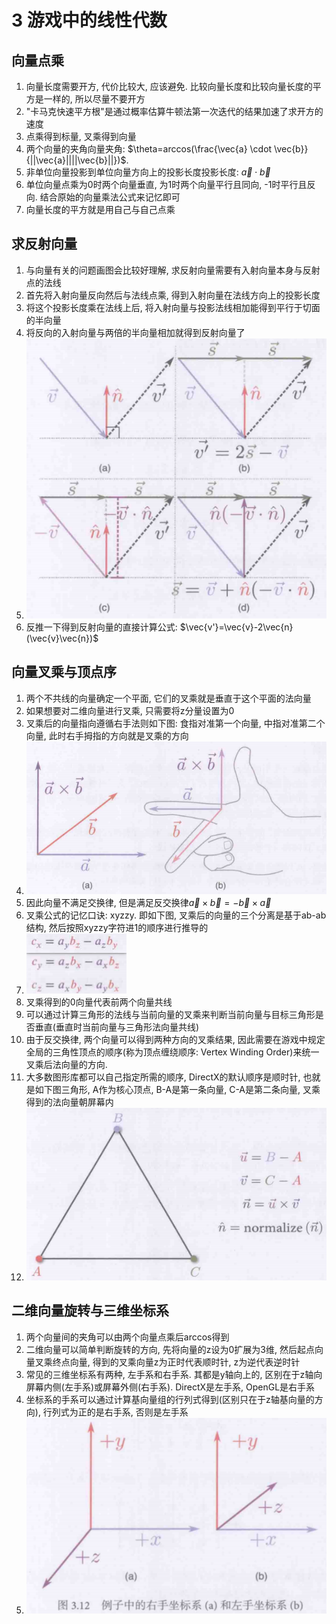 # 3 游戏中的线性代数

## 向量点乘

1. 向量长度需要开方, 代价比较大, 应该避免. 比较向量长度和比较向量长度的平方是一样的, 所以尽量不要开方
2. "卡马克快速平方根"是通过概率估算牛顿法第一次迭代的结果加速了求开方的速度
3. 点乘得到标量, 叉乘得到向量
4. 两个向量的夹角向量夹角: $\theta=arccos(\frac{\vec{a} \cdot \vec{b}}{||\vec{a}||||\vec{b}||})$.
5. 非单位向量投影到单位向量方向上的投影长度投影长度: $\vec{a} \cdot \vec{b}$
6. 单位向量点乘为0时两个向量垂直, 为1时两个向量平行且同向, -1时平行且反向. 结合原始的向量乘法公式来记忆即可
7. 向量长度的平方就是用自己与自己点乘

## 求反射向量

1. 与向量有关的问题画图会比较好理解, 求反射向量需要有入射向量本身与反射点的法线
2. 首先将入射向量反向然后与法线点乘, 得到入射向量在法线方向上的投影长度
3. 将这个投影长度乘在法线上后, 将入射向量与投影法线相加能得到平行于切面的半向量
4. 将反向的入射向量与两倍的半向量相加就得到反射向量了
5. ![picture 1](Media/1b61cb298a7d896c7115a6aa50b16e0d365370b01c083c87783859f03c3e80c0.png)  
6. 反推一下得到反射向量的直接计算公式: $\vec{v'}=\vec{v}-2\vec{n}(\vec{v}\vec{n})$

## 向量叉乘与顶点序

1. 两个不共线的向量确定一个平面, 它们的叉乘就是垂直于这个平面的法向量
2. 如果想要对二维向量进行叉乘, 只需要将z分量设置为0
3. 叉乘后的向量指向遵循右手法则如下图: 食指对准第一个向量, 中指对准第二个向量, 此时右手拇指的方向就是叉乘的方向
4. ![picture 2](Media/279440fbe3b82a88afc732a4a24da06a42c306196c6bf4da5c1b944e68a0e6df.png)  
5. 因此向量不满足交换律, 但是满足反交换律$\vec{a} \times \vec{b} = -\vec{b} \times \vec{a}$
6. 叉乘公式的记忆口诀: xyzzy. 即如下图, 叉乘后的向量的三个分离是基于ab-ab结构, 然后按照xyzzy字符进1的顺序进行推导的
7. ![picture 3](Media/2772cda304a2806d7f6c7b53640d20905b64aed299285a51299ea944df5e1242.png)  
8. 叉乘得到的0向量代表前两个向量共线
9. 可以通过计算三角形的法线与当前向量的叉乘来判断当前向量与目标三角形是否垂直(垂直时当前向量与三角形法向量共线)
10. 由于反交换律, 两个向量可以得到两种方向的叉乘结果, 因此需要在游戏中规定全局的三角性顶点的顺序(称为顶点缠绕顺序: Vertex Winding Order)来统一叉乘后法向量的方向.
11. 大多数图形库都可以自己指定所需的顺序, DirectX的默认顺序是顺时针, 也就是如下图三角形, A作为核心顶点, B-A是第一条向量, C-A是第二条向量, 叉乘得到的法向量朝屏幕内
12. ![picture 4](Media/31265bca7229dc1e2120b7c2d607d4921ad2b829bcf2f4d574b55907338aac95.png)  

## 二维向量旋转与三维坐标系

1. 两个向量间的夹角可以由两个向量点乘后arccos得到
2. 二维向量可以简单判断旋转的方向, 先将向量的z设为0扩展为3维, 然后起点向量叉乘终点向量, 得到的叉乘向量z为正时代表顺时针, z为逆代表逆时针
3. 常见的三维坐标系有两种, 左手系和右手系. 其都是y轴向上的, 区别在于z轴向屏幕内侧(左手系)或屏幕外侧(右手系). DirectX是左手系, OpenGL是右手系
4. 坐标系的手系可以通过计算基向量组的行列式得到(区别只在于z轴基向量的方向), 行列式为正的是右手系, 否则是左手系
5. ![picture 1](Media/4518cafbad2c31f33d6cf1cff1ddad7d305a479131545609cc0b828087d43df3.png)  
